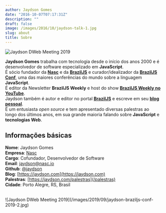 ```yaml
---
author: Jaydson Gomes
date: "2016-10-07T07:17:31Z"
description: ""
draft: false
image: /images/2016/10/jaydson-talk-1.jpg
slug: about
title: Sobre
---
```


![Jaydson DWeb Meeting 2019](/images/2019/09/jaydson-braziljs-conf-2019.jpg)  

__Jaydson Gomes__ trabalha com tecnologia desde o início dos anos 2000 e é​ desenvolvedor de software especializado em __JavaScript__.  
​É sócio fundador da __[Nasc](http://nasc.io)__ e da ​__[BrazilJS](https://braziljs.org/)__ e curador/idealizador da ​__[BrazilJS Conf](https://braziljs.org/conf)__, uma das maiores conferências do mundo sobre a linguagem __JavaScript__.  
É editor da Newsletter **BrazilJS Weekly** e host do show [**BrazilJS Weekly no YouTube**](https://www.youtube.com/playlist?list=PLg2lQYZDBwOQDXKxy9yeqXG5njHbSHFFD).  
Jaydson também é autor e editor no portal [**BrazilJS**](https://braziljs.org/blog) e escreve em seu [**blog pessoal**](https://jaydson.com).  
É um entusiasta _open source_ e tem apresentado diversas palestras ao longo dos últimos anos, em sua grande maioria falando sobre __JavaScript__ e __tecnologias Web__.  

## Informações básicas
__Nome__: Jaydson Gomes  
__Empresa__: [Nasc](https://nasc.io)  
__Cargo__: Cofundador, Desenvolvedor de Software  
__Email__: [jaydson@nasc.io](mailto:jaydson@nasc.io)  
__Github__: [@jaydson](https://github.com/jaydson)  
__Blog__: [https://jaydson.com](https://jaydson.com)  
__Palestras__: [https://jaydson.com/palestras](/palestras)  
__Cidade__: Porto Alegre, RS, Brasil

<br>
![Jaydson DWeb Meeting 2019](/images/2019/09/jaydson-braziljs-conf-2019-2.jpg)  

